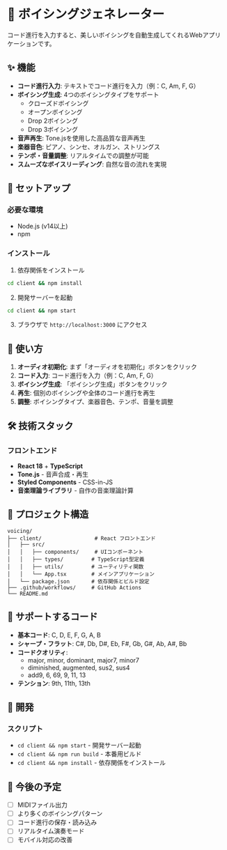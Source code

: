 # 🎹 ボイシングジェネレーター

コード進行を入力すると、美しいボイシングを自動生成してくれるWebアプリケーションです。

## ✨ 機能

- **コード進行入力**: テキストでコード進行を入力（例：C, Am, F, G）
- **ボイシング生成**: 4つのボイシングタイプをサポート
  - クローズドボイシング
  - オープンボイシング
  - Drop 2ボイシング
  - Drop 3ボイシング
- **音声再生**: Tone.jsを使用した高品質な音声再生
- **楽器音色**: ピアノ、シンセ、オルガン、ストリングス
- **テンポ・音量調整**: リアルタイムでの調整が可能
- **スムーズなボイスリーディング**: 自然な音の流れを実現

## 🚀 セットアップ

### 必要な環境
- Node.js (v14以上)
- npm

### インストール

1. 依存関係をインストール
```bash
cd client && npm install
```

2. 開発サーバーを起動
```bash
cd client && npm start
```

3. ブラウザで `http://localhost:3000` にアクセス

## 🎵 使い方

1. **オーディオ初期化**: まず「オーディオを初期化」ボタンをクリック
2. **コード入力**: コード進行を入力（例：C, Am, F, G）
3. **ボイシング生成**: 「ボイシング生成」ボタンをクリック
4. **再生**: 個別のボイシングや全体のコード進行を再生
5. **調整**: ボイシングタイプ、楽器音色、テンポ、音量を調整

## 🛠️ 技術スタック

### フロントエンド
- **React 18** + **TypeScript**
- **Tone.js** - 音声合成・再生
- **Styled Components** - CSS-in-JS
- **音楽理論ライブラリ** - 自作の音楽理論計算


## 📁 プロジェクト構造

```
voicing/
├── client/                 # React フロントエンド
│   ├── src/
│   │   ├── components/     # UIコンポーネント
│   │   ├── types/         # TypeScript型定義
│   │   ├── utils/         # ユーティリティ関数
│   │   └── App.tsx        # メインアプリケーション
│   └── package.json       # 依存関係とビルド設定
├── .github/workflows/     # GitHub Actions
└── README.md
```

## 🎼 サポートするコード

- **基本コード**: C, D, E, F, G, A, B
- **シャープ・フラット**: C#, Db, D#, Eb, F#, Gb, G#, Ab, A#, Bb
- **コードクオリティ**: 
  - major, minor, dominant, major7, minor7
  - diminished, augmented, sus2, sus4
  - add9, 6, 69, 9, 11, 13
- **テンション**: 9th, 11th, 13th

## 🔧 開発

### スクリプト

- `cd client && npm start` - 開発サーバー起動
- `cd client && npm run build` - 本番用ビルド
- `cd client && npm install` - 依存関係をインストール

## 🎯 今後の予定

- [ ] MIDIファイル出力
- [ ] より多くのボイシングパターン
- [ ] コード進行の保存・読み込み
- [ ] リアルタイム演奏モード
- [ ] モバイル対応の改善
